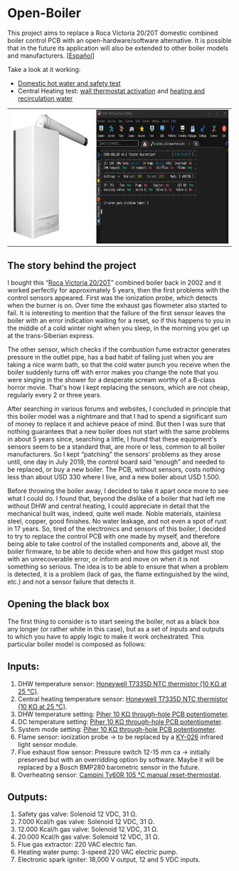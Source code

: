 # Open-Boiler
This project aims to replace a Roca Victoria 20/20T domestic combined boiler control PCB with an open-hardware/software alternative. It is possible that in the future its application will also be extended to other boiler models and manufacturers. \[[Español](LEEME.md)\] 

Take a look at it working: 
* [Domestic hot water and safety test](https://youtu.be/deHfOc_8mxE)
* Central Heating test: [wall thermostat activation](https://youtu.be/CYksFCGb7gs) and [heating and recirculation water](https://youtu.be/nZ2wHWD1Drg)

<table>
<tbody>
	<tr>
		<td><img src="https://github.com/casanovg/open-boiler/blob/media/pictures/roca-victoria-20-20-t.png" width="300" height="300" alt="Roca Victoria 20/20 T combi boiler"></td>
    <td><img src="https://github.com/casanovg/open-boiler/blob/media/pictures/open-boiler-v0.8-dashboard-01.png" width="500" height="300" alt="Open-Boiler v0.8 serial terminal dashboard"></td>
  </tr>
  
</tbody>
</table>

## The story behind the project
I bought this “[Roca Victoria 20/20T](https://github.com/casanovg/open-boiler/blob/master/electronics/datasheets/Roca-Victoria-Technical-Manual.pdf)” combined boiler back in 2002 and it worked perfectly for approximately 5 years, then the first problems with the control sensors appeared. First was the ionization probe, which detects when the burner is on. Over time the exhaust gas flowmeter also started to fail. It is interesting to mention that the failure of the first sensor leaves the boiler with an error indication waiting for a reset, so if this happens to you in the middle of a cold winter night when you sleep, in the morning you get up at the trans-Siberian express.

The other sensor, which checks if the combustion fume extractor generates pressure in the outlet pipe, has a bad habit of failing just when you are taking a nice warm bath, so that the cold water punch you receive when the boiler suddenly turns off with error makes you change the note that you were singing in the shower for a desperate scream worthy of a B-class horror movie. That's how I kept replacing the sensors, which are not cheap, regularly every 2 or three years.


After searching in various forums and websites, I concluded in principle that this boiler model was a nightmare and that I had to spend a significant sum of money to replace it and achieve peace of mind. But then I was sure that nothing guarantees that a new boiler does not start with the same problems in about 5 years since, searching a little, I found that these equipment's sensors seem to be a standard that, are more or less, common to all boiler manufacturers. So I kept “patching” the sensors' problems as they arose until, one day in July 2019, the control board said “enough” and needed to be replaced, or buy a new boiler. The PCB, without sensors, costs nothing less than about USD 330 where I live, and a new boiler about USD 1.500.

Before throwing the boiler away, I decided to take it apart once more to see what I could do. I found that,  beyond the dislike of a boiler that had left me without DHW and central heating, I could appreciate in detail that the mechanical built was, indeed, quite well made. Noble materials, stainless steel, copper, good finishes. No water leakage, and not even a spot of rust in 17 years. So, tired of the electronics and sensors of this boiler, I decided to try to replace the control PCB with one made by myself, and therefore being able to take control of the installed components and, above all, the boiler firmware, to be able to decide when and how this gadget must stop with an unrecoverable error, or inform and move on when it is not something so serious. The idea is to be able to ensure that when a problem is detected, it is a problem (lack of gas, the flame extinguished by the wind, etc.) and not a sensor failure that detects it.

## Opening the black box
The first thing to consider is to start seeing the boiler, not as a black box any longer (or rather white in this case), but as a set of inputs and outputs to which you have to apply logic to make it work orchestrated. This particular boiler model is composed as follows:

## Inputs:
1. DHW temperature sensor: [Honeywell T7335D NTC thermistor (10 KΩ at 25 °C)](https://github.com/casanovg/open-boiler/blob/master/electronics/datasheets/T7335A-BCDE-series.pdf).
2. Central heating temperature sensor: [Honeywell T7335D NTC thermistor (10 KΩ at 25 °C)](https://github.com/casanovg/open-boiler/blob/master/electronics/datasheets/T7335A-BCDE-series.pdf).
3. DHW temperature setting: [Piher 10 KΩ through-hole PCB potentiometer](https://github.com/casanovg/open-boiler/blob/master/electronics/datasheets/Piher-PT15NV_10K_A2020.pdf).
4. DC temperature setting: [Piher 10 KΩ through-hole PCB potentiometer](https://github.com/casanovg/open-boiler/blob/master/electronics/datasheets/Piher-PT15NV_10K_A2020.pdf).
5. System mode setting: [Piher 10 KΩ through-hole PCB potentiometer](https://github.com/casanovg/open-boiler/blob/master/electronics/datasheets/Piher-PT15NV_10K_A2020.pdf).
6. Flame sensor: ionization probe -> to be replaced by a [KY-026](https://github.com/casanovg/open-boiler/blob/master/electronics/datasheets/KY-026.pdf) infrared light sensor module.
7. Flue exhaust flow sensor: Pressure switch 12-15 mm ca -> initially preserved but with an overridding option by software. Maybe it will be replaced by a Bosch BMP280 barometric sensor in the future.
8. Overheating sensor: [Campini Ty60R 105 °C manual reset-thermostat](https://github.com/casanovg/open-boiler/blob/master/electronics/datasheets/Campini-TY60R.pdf).

## Outputs:
1. Safety gas valve: Solenoid 12 VDC, 31 Ω.
2. 7.000 Kcal/h gas valve: Solenoid 12 VDC, 31 Ω.
3. 12.000 Kcal/h gas valve: Solenoid 12 VDC, 31 Ω.
4. 20.000 Kcal/h gas valve: Solenoid 12 VDC, 31 Ω.
5. Flue gas extractor: 220 VAC electric fan.
6. Heating water pump: 3-speed 220 VAC electric pump.
6. Electronic spark igniter: 18,000 V output, 12 and 5 VDC inputs.
